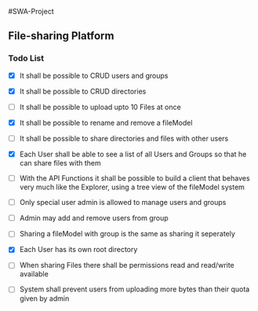 #SWA-Project

## File-sharing Platform

### Todo List

- [x] It shall be possible to CRUD users and groups
- [x] It shall be possible to CRUD directories
- [ ] It shall be possible to upload upto 10 Files at once
- [x] It shall be possible to rename and remove a fileModel
- [ ] It shall be possible to share directories and files with other users
- [x] Each User shall be able to see a list of all Users and Groups so that he can share files with them
- [ ] With the API Functions it shall be possible to build a client that behaves very much like the Explorer, using a
  tree view of the fileModel system
- [ ] Only special user admin is allowed to manage users and groups
- [ ] Admin may add and remove users from group
- [ ] Sharing a fileModel with group is the same as sharing it seperately
- [x] Each User has its own root directory 
- [ ] When sharing Files there shall be permissions read and read/write available
- [ ] System shall prevent users from uploading more bytes than their quota given by admin

